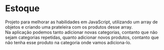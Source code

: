 # Estoque
Projeto para melhorar as habilidades em JavaScript, utilizando um array de objetos e criando uma prateleira com os produtos desse array. <br>
Na aplicação podemos tanto adicionar novas categorias, contanto que não sejam categorias repetidas, quanto adicionar novos produtos, contanto que não tenha esse produto na categoria onde vamos adiciona-lo.
